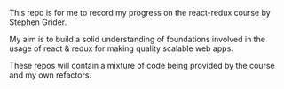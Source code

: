This repo is for me to record my progress on the react-redux course by Stephen Grider.

My aim is to build a solid understanding of foundations involved in the usage of react & redux for making quality scalable web apps.

These repos will contain a mixture of code being provided by the course and my own refactors.
